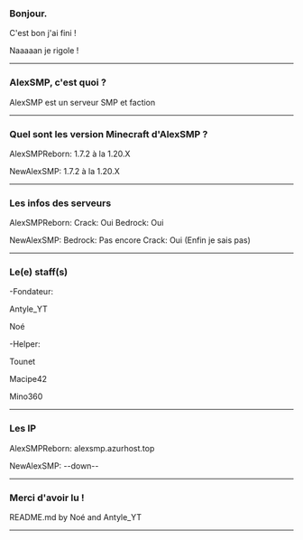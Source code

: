 ### Bonjour.
C'est bon j'ai fini !


Naaaaan je rigole !

--------------------------------------------------

### AlexSMP, c'est quoi ?
AlexSMP est un serveur SMP et faction

--------------------------------------------------

### Quel sont les version Minecraft d'AlexSMP ?
AlexSMPReborn: 1.7.2 à la 1.20.X

NewAlexSMP: 1.7.2 à la 1.20.X

--------------------------------------------------

### Les infos des serveurs
AlexSMPReborn:
  Crack: Oui
  Bedrock: Oui

NewAlexSMP:
  Bedrock: Pas encore
  Crack: Oui (Enfin je sais pas)

--------------------------------------------------

### Le(e) staff(s)
-Fondateur:

  Antyle_YT

  Noé

-Helper:

 Tounet

 Macipe42

 Mino360


--------------------------------------------------

### Les IP
AlexSMPReborn: alexsmp.azurhost.top

NewAlexSMP: --down--

--------------------------------------------------

### Merci d'avoir lu !
README.md by Noé and Antyle_YT

--------------------------------------------------
